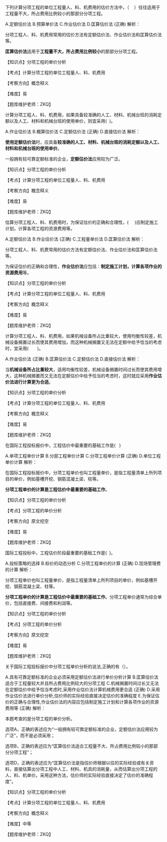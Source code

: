 <p>下列计算分项工程的单位工程量人、料、机费用的估价方法中，（ &nbsp; &nbsp;）往往适用于工程量不大，所占费用比例较小的那部分分项工程。</p>
A.定额估价法
B.预算单价法
C.作业估价法
D.匡算估价法  (正确)
解析：<p>分项工程人、料、机费用常用的估价方法有定额估价法、作业估价法和匡算估价法等。</p><p><strong>匡算估价法</strong>适用于<strong>工程量不大，所占费用比例较小</strong>的那部分分项工程。</p><p>【知识点】分项工程的单价分析</p><p>【考点】计算分项工程的单位工程量人、料、机费用</p><p>【考察方向】概念释义</p><p>【难度】易</p><p>【题库维护老师：ZKQ】</p>
<p>计算分项工程人、料、机费用，如果具备较准确的人工、材料、机械台班的消耗定额以及人工、材料和机械台班的使用单价，则宜采用( &nbsp;)。</p>
A.作业估价法
B.概算估价法
C.定额估价法  (正确)
D.直接估价法
解析：<p><strong>使用定额估价法</strong>时，应具备<strong>较准确的人工、材料、机械台班的消耗定额以及人工、材料和机械台班的使用单价</strong>。</p><p>一般拥有较可靠定额标准的企业，<strong>定额估价法</strong>应用较为广泛。</p><p>【知识点】分项工程的单价分析</p><p>【考点】计算分项工程的单位工程量人、料、机费用</p><p>【考察方向】概念释义</p><p>【难度】易</p><p>【题库维护老师：ZKQ】</p>
<p>估算分项工程人、料、机费用时，为保证估价的正确和合理性，( &nbsp; &nbsp; )应制定施工计划，计算各项工程的资源费用等。</p>
A.定额估价法
B.作业估价法  (正确)
C.工程量单价法
D.匡算估价法
解析：<p>分项工程人、料、机费常用的估价方法有定额估价法、作业估价法和匡算估价法等。</p><p>为保证估价的正确和合理性，<strong>作业估价法</strong>应包括：<strong>制定施工计划，计算各项作业的资源费用</strong>等。</p><p>【知识点】分项工程的单价分析</p><p>【考点】计算分项工程的单位工程量人、料、机费用</p><p>【考察方向】概念释义</p><p>【难度】易</p><p>【题库维护老师：ZKQ】</p>
<p>计算分项工程人、料、机费用，如果机械设备所占比重较大，使用均衡性较差，机械设备搁置过长而使其费用增加，而这种机械搁置又无法在定额中给予恰当的考虑时，宜采用(　　)。</p>
A.作业估价法  (正确)
B.匡算估价法
C.定额估价法
D.直接估价法
解析：<p>当<strong>机械设备所占比重较大</strong>，适用均衡性较差，机械设备搁置时间过长而使其费用增大，这种机械搁置而又无法在定额估价中给予恰当的考虑时，这时就应采用<strong>作业估价法进行计算更为合适</strong>。</p><p>【知识点】分项工程的单价分析</p><p>【考点】计算分项工程的单位工程量人、料、机费用</p><p>【考察方向】概念释义</p><p>【难度】易</p><p>【题库维护老师：ZKQ】</p>
<p>在国际工程投标报价中，工程估价中最重要的基础工作是( &nbsp; )</p>
A.单项工程单价计算
B.分部工程单价计算
C.分项工程单价计算  (正确)
D.单位工程单价计算
解析：<p>在国际工程投标报价中，分项工程单价也叫工程量单价，是指工程量清单上所列项目的单价，例如基槽开挖、钢筋混凝土梁、柱等。</p><p><strong>分项工程单价的计算是工程估价中最重要的基础工作</strong>。</p><p>【知识点】分项工程的单价分析</p><p>【考点】分项工程的单价分析</p><p>【考察方向】原文挖空</p><p>【难度】易</p><p>【题库维护老师：ZKQ】</p>
<p>国际工程投标中，工程估价阶段最重要的基础工作是( &nbsp;)。</p>
A.投标策略的选择
B.标价的动态分析
C.分项工程单价的计算  (正确)
D.现场管理费的计算
解析：<p>分项工程单价也叫工程量单价，是指工程量清单上所列项目的单价，例如基槽开挖、钢筋混凝土梁、柱等。</p><p><strong>分项工程单价的计算是工程估价中最重要的基础工作</strong>。分项工程单价通常为综合单价，包括直接费、间接费和利润等。</p><p>【知识点】分项工程的单价分析</p><p>【考点】分项工程的单价分析</p><p>【考察方向】原文挖空</p><p>【难度】易</p><p>【题库维护老师：ZKQ】</p>
<p>关于国际工程投标报价中分项工程单价分析的说法,正确的有（）。</p>
A.具有可靠定额标准的企业必须采用定额估价法进行单价分析计算
B.匡算估价法适合于工程量较大并且所占费用比例较大的分项工程
C.机械搁置时间过长又无法在定额估价中给予恰当考虑时,采用作业估价法计算机械费用更合适  (正确)
D.采用作业估价法进行单价分析,估价师的实际经验直接决定估价的准确程度
E.为保证估价的正确与合理性,作业估价法的内容应包括制定施工计划和计算各项作业的资源费用等  (正确)
解析：<p>本题考查的是分项工程的单价分析。</p><p>选项A，正确的表述应为“一般拥有较可靠定额标准的企业，定额估价法应用较为广泛”，而不是必须采用；</p><p>选项B，正确的表述应为“匡算估价法适合工程量不大、所占费用比例较小的那部分分项工程”；</p><p>选项D，正确的表述应为“匡算估价法是指估价师根据以往的实际经验或有关资料，直接估算出分项工程中人工、材料、机具的消耗量，从而估算出分项工程的人、料、机单价。采用这种方法，估价师的实际经验直接决定了估价的准确程度”。</p><p>【知识点】分项工程的单价分析</p><p>【考点】计算分项工程的单位工程量人、料、机费用</p><p>【考察方向】概念释义</p><p>【难度】中等</p><p>【题库维护老师：ZKQ】</p>
